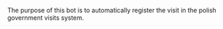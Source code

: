 The purpose of this bot is to automatically register
the visit in the polish government visits system.
